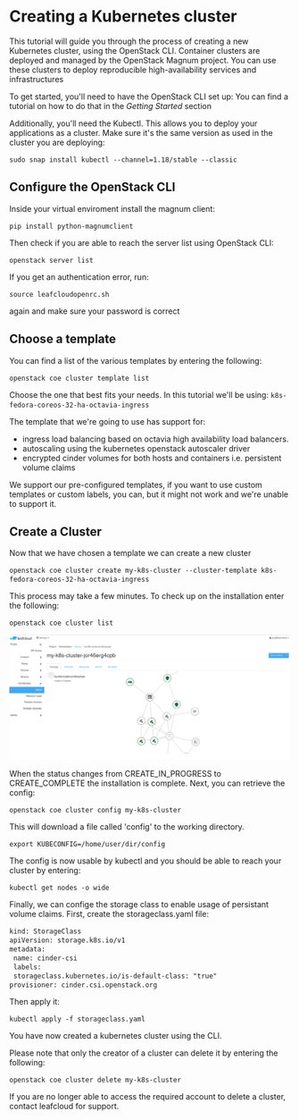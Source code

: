 # Creating a Kubernetes cluster

This tutorial will guide you through the process of creating a new Kubernetes cluster, using the OpenStack CLI. Container clusters are deployed and managed by the OpenStack Magnum project. You can use these clusters to deploy reproducible high-availability services and infrastructures 

To get started, you'll need to have the OpenStack CLI set up: You can find a tutorial on how to do that in the *Getting Started* section

Additionally, you'll need the Kubectl. This allows you to deploy your applications as a cluster. Make sure it's the same version as used in the cluster you are deploying:

```
sudo snap install kubectl --channel=1.18/stable --classic
```

## Configure the OpenStack CLI 

Inside your virtual enviroment install the magnum client:

```
pip install python-magnumclient 
```

Then check if you are able to reach the server list using OpenStack CLI: 

```
openstack server list 
```
If you get an authentication error, run: 
```
source leafcloudopenrc.sh 
```
again and make sure your password is correct

## Choose a template

 You can find a list of the various templates by entering the following: 

```
openstack coe cluster template list
``` 
 
Choose the one that best fits your needs. In this tutorial we'll be using:
`k8s-fedora-coreos-32-ha-octavia-ingress`

The template that we're going to use has support for:
- ingress load balancing based on octavia high availability load balancers.
- autoscaling using the kubernetes openstack autoscaler driver
- encrypted cinder volumes for both hosts and containers i.e. persistent volume claims 

We support our pre-configured templates, if you want to use custom templates or custom labels, you can, but it might not work and we're unable to support it.

## Create a Cluster 

Now that we have chosen a template we can create a new cluster

```
openstack coe cluster create my-k8s-cluster --cluster-template k8s-fedora-coreos-32-ha-octavia-ingress
```

This process may take a few minutes. To check up on the installation enter the following: 

``` 
openstack coe cluster list 
``` 
![creating-a-kubernetes-cluster](../images/kubernetes-cluster-1.png)

When the status changes from CREATE_IN_PROGRESS to CREATE_COMPLETE the installation is complete. Next, you can retrieve the config: 

```
openstack coe cluster config my-k8s-cluster
``` 

This will download a file called 'config' to the working directory. 

``` 
export KUBECONFIG=/home/user/dir/config 
```

The config is now usable by kubectl and you should be able to reach your cluster by entering: 

```
kubectl get nodes -o wide 
```

Finally, we can confige the storage class to enable usage of persistant volume claims. First, create the storageclass.yaml file:

```
kind: StorageClass
apiVersion: storage.k8s.io/v1
metadata:
 name: cinder-csi
 labels:
 storageclass.kubernetes.io/is-default-class: "true"
provisioner: cinder.csi.openstack.org
```

Then apply it:

```
kubectl apply -f storageclass.yaml
```

You have now created a kubernetes cluster using the CLI. 

Please note that only the creator of a cluster can delete it by entering the following:

```
openstack coe cluster delete my-k8s-cluster
```
If you are no longer able to access the required account to delete a cluster, contact leafcloud for support.